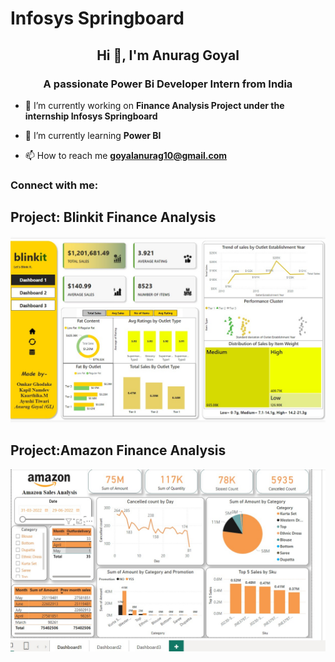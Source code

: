 # Infosys Springboard 
<h2 align="center">Hi 👋, I'm Anurag Goyal</h2>
<h3 align="center">A passionate Power Bi Developer Intern from India</h3>

- 🔭 I’m currently working on **Finance Analysis Project under the internship Infosys Springboard**

- 🌱 I’m currently learning **Power BI**

- 📫 How to reach me **goyalanurag10@gmail.com**

<h3 align="left">Connect with me:</h3>
<p align="left">
</p>

<h2>Project: Blinkit Finance Analysis</h2>
<img src='https://github.com/deafult0user/Infosys-Springboard/blob/6d5bea9a8c37b0ac8d44c4082f0ac6e3763410dc/Blinkit%20Dashboard/Blinkit1.jpg'/>

<h2>Project:Amazon Finance Analysis</h2>
<img src='https://github.com/deafult0user/Infosys-Springboard/blob/e7772d2840494021829edaa6f5cfa1548c947603/Amazon%20Dashboard/Amazon1.jpg'/>
